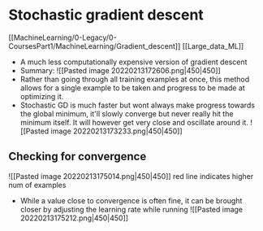 # Stochastic gradient descent 
[[MachineLearning/0-Legacy/0-CoursesPart1/MachineLearning/Gradient_descent]]
[[Large_data_ML]]
- A much less computationally expensive version of gradient descent
- Summary:
![[Pasted image 20220213172606.png|450|450]]
- Rather than going through all training examples at once, this method allows for a single example to be taken and progress to be made at optimizing it.
- Stochastic GD is much faster but wont always make progress towards the global minimum, it'll slowly converge but never really hit the minimum itself. It will however get very close and oscillate around it.
![[Pasted image 20220213173233.png|450|450]]
## Checking for convergence
![[Pasted image 20220213175014.png|450|450]]
red line indicates higher num of examples
- While a value close to convergence is often fine, it can be brought closer by adjusting the learning rate while running
![[Pasted image 20220213175212.png|450|450]] 